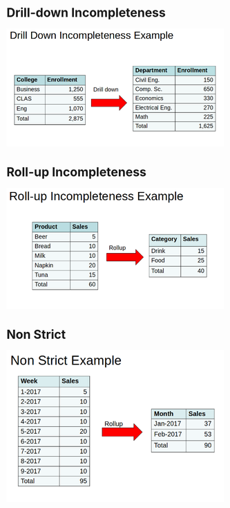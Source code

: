 # Drill-down Incompleteness

![drilldown-incompleteness](drilldown-incompleteness.png)

# Roll-up Incompleteness

![rollup-incompleteness](rollup-incompleteness.png)

# Non Strict

![non-strict](non-strict.png)